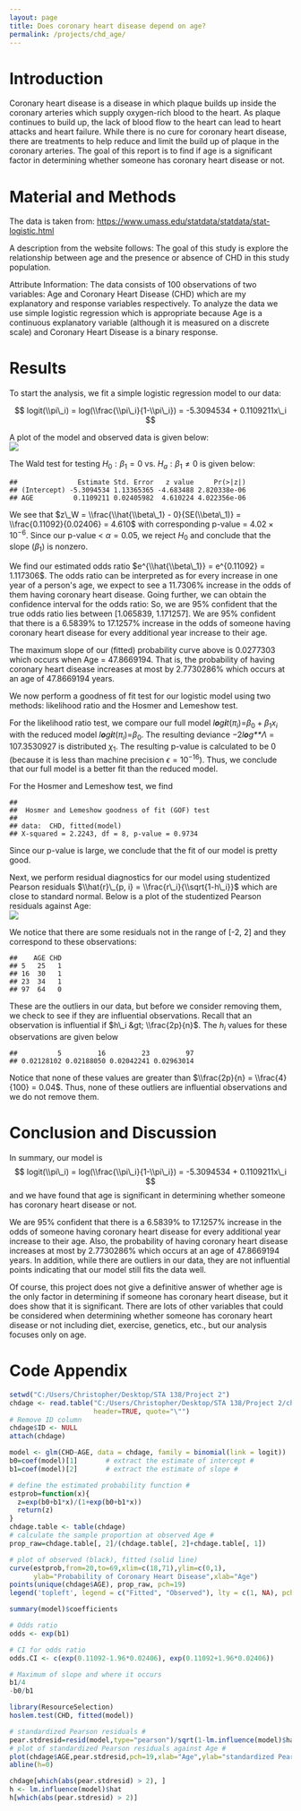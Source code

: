 ```yaml
---
layout: page
title: Does coronary heart disease depend on age?
permalink: /projects/chd_age/
---
```


Introduction
============

Coronary heart disease is a disease in which plaque builds up inside the coronary arteries which supply oxygen-rich blood to the heart. As plaque continues to build up, the lack of blood flow to the heart can lead to heart attacks and heart failure. While there is no cure for coronary heart disease, there are treatments to help reduce and limit the build up of plaque in the coronary arteries. The goal of this report is to find if age is a significant factor in determining whether someone has coronary heart disease or not.

Material and Methods
====================

The data is taken from: <https://www.umass.edu/statdata/statdata/stat-logistic.html>

A description from the website follows: The goal of this study is explore the relationship between age and the presence or absence of CHD in this study population.

Attribute Information:
The data consists of 100 observations of two variables: Age and Coronary Heart Disease (CHD) which are my explanatory and response variables respectively. To analyze the data we use simple logistic regression which is appropriate because Age is a continuous explanatory variable (although it is measured on a discrete scale) and Coronary Heart Disease is a binary response.

Results
=======

To start the analysis, we fit a simple logistic regression model to our data:

$$
  logit(\\pi\_i) = log(\\frac{\\pi\_i}{1-\\pi\_i}) = -5.3094534 + 0.1109211x\_i
$$

A plot of the model and observed data is given below: <img src="chd_age_files/figure-markdown_github/unnamed-chunk-3-1.png" style="display: block; margin: auto;" />

The Wald test for testing *H*<sub>0</sub> : *β*<sub>1</sub> = 0 vs. *H*<sub>*a*</sub> : *β*<sub>1</sub> ≠ 0 is given below:

    ##               Estimate Std. Error   z value     Pr(>|z|)
    ## (Intercept) -5.3094534 1.13365365 -4.683488 2.820338e-06
    ## AGE          0.1109211 0.02405982  4.610224 4.022356e-06

We see that $z\_W = \\frac{\\hat{\\beta\_1} - 0}{SE(\\beta\_1)} = \\frac{0.11092}{0.02406} = 4.610$ with corresponding p-value = 4.02 × 10<sup>−6</sup>. Since our p-value &lt; *α* = 0.05, we reject *H*<sub>0</sub> and conclude that the slope (*β*<sub>1</sub>) is nonzero.

We find our estimated odds ratio $e^{\\hat{\\beta\_1}} = e^{0.11092} = 1.117306$. The odds ratio can be interpreted as for every increase in one year of a person's age, we expect to see a 11.7306% increase in the odds of them having coronary heart disease. Going further, we can obtain the confidence interval for the odds ratio:
So, we are 95% confident that the true odds ratio lies between \[1.065839, 1.171257\]. We are 95% confident that there is a 6.5839% to 17.1257% increase in the odds of someone having coronary heart disease for every additional year increase to their age.

The maximum slope of our (fitted) probability curve above is 0.0277303 which occurs when Age = 47.8669194. That is, the probability of having coronary heart disease increases at most by 2.7730286% which occurs at an age of 47.8669194 years.

We now perform a goodness of fit test for our logistic model using two methods: likelihood ratio and the Hosmer and Lemeshow test.

For the likelihood ratio test, we compare our full model *l**o**g**i**t*(*π*<sub>*i*</sub>)=*β*<sub>0</sub> + *β*<sub>1</sub>*x*<sub>*i*</sub> with the reduced model *l**o**g**i**t*(*π*<sub>*i*</sub>)=*β*<sub>0</sub>. The resulting deviance −2*l**o**g**Λ* = 107.3530927 is distributed *χ*<sub>1</sub>. The resulting p-value is calculated to be 0 (because it is less than machine precision *ϵ* = 10<sup>−16</sup>). Thus, we conclude that our full model is a better fit than the reduced model.

For the Hosmer and Lemeshow test, we find

    ## 
    ##  Hosmer and Lemeshow goodness of fit (GOF) test
    ## 
    ## data:  CHD, fitted(model)
    ## X-squared = 2.2243, df = 8, p-value = 0.9734

Since our p-value is large, we conclude that the fit of our model is pretty good.

Next, we perform residual diagnostics for our model using studentized Pearson residuals $\\hat{r}\_{p, i} = \\frac{r\_i}{\\sqrt{1-h\_i}}$ which are close to standard normal. Below is a plot of the studentized Pearson residuals against Age: <img src="chd_age_files/figure-markdown_github/unnamed-chunk-8-1.png" style="display: block; margin: auto;" />

We notice that there are some residuals not in the range of \[-2, 2\] and they correspond to these observations:

    ##    AGE CHD
    ## 5   25   1
    ## 16  30   1
    ## 23  34   1
    ## 97  64   0

These are the outliers in our data, but before we consider removing them, we check to see if they are influential observations. Recall that an observation is influential if $h\_i &gt; \\frac{2p}{n}$. The *h*<sub>*i*</sub> values for these observations are given below

    ##          5         16         23         97 
    ## 0.02128102 0.02188050 0.02042241 0.02963014

Notice that none of these values are greater than $\\frac{2p}{n} = \\frac{4}{100} = 0.04$. Thus, none of these outliers are influential observations and we do not remove them.

Conclusion and Discussion
=========================

In summary, our model is
$$
  logit(\\pi\_i) = log(\\frac{\\pi\_i}{1-\\pi\_i}) = -5.3094534 + 0.1109211x\_i
$$
 and we have found that age is significant in determining whether someone has coronary heart disease or not.

We are 95% confident that there is a 6.5839% to 17.1257% increase in the odds of someone having coronary heart disease for every additional year increase to their age. Also, the probability of having coronary heart disease increases at most by 2.7730286% which occurs at an age of 47.8669194 years. In addition, while there are outliers in our data, they are not influential points indicating that our model still fits the data well.

Of course, this project does not give a definitive answer of whether age is the only factor in determining if someone has coronary heart disease, but it does show that it is significant. There are lots of other variables that could be considered when determining whether someone has coronary heart disease or not including diet, exercise, genetics, etc., but our analysis focuses only on age.

Code Appendix
=============

``` r
setwd("C:/Users/Christopher/Desktop/STA 138/Project 2")
chdage <- read.table("C:/Users/Christopher/Desktop/STA 138/Project 2/chdage.dat",
                     header=TRUE, quote="\"")
# Remove ID column
chdage$ID <- NULL
attach(chdage)

model <- glm(CHD~AGE, data = chdage, family = binomial(link = logit))
b0=coef(model)[1]       # extract the estimate of intercept #
b1=coef(model)[2]       # extract the estimate of slope #

# define the estimated probability function #
estprob=function(x){    
  z=exp(b0+b1*x)/(1+exp(b0+b1*x))
  return(z)
}
chdage.table <- table(chdage)
# calculate the sample proportion at observed Age #
prop_raw=chdage.table[, 2]/(chdage.table[, 2]+chdage.table[, 1])    

# plot of observed (black), fitted (solid line)
curve(estprob,from=20,to=69,xlim=c(18,71),ylim=c(0,1),
      ylab="Probability of Coronary Heart Disease",xlab="Age")       
points(unique(chdage$AGE), prop_raw, pch=19)
legend('topleft', legend = c("Fitted", "Observed"), lty = c(1, NA), pch = c(NA, 19))

summary(model)$coefficients

# Odds ratio
odds <- exp(b1)

# CI for odds ratio
odds.CI <- c(exp(0.11092-1.96*0.02406), exp(0.11092+1.96*0.02406))

# Maximum of slope and where it occurs
b1/4
-b0/b1

library(ResourceSelection)                                      
hoslem.test(CHD, fitted(model))

# standardized Pearson residuals #
pear.stdresid=resid(model,type="pearson")/sqrt(1-lm.influence(model)$hat)                 
# plot of standardized Pearson residuals against Age #
plot(chdage$AGE,pear.stdresid,pch=19,xlab="Age",ylab="standardized Pearson residuals")  
abline(h=0)

chdage[which(abs(pear.stdresid) > 2), ]
h <- lm.influence(model)$hat
h[which(abs(pear.stdresid) > 2)]
```
